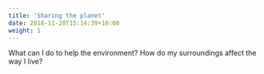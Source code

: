 ```yaml
---
title: 'Sharing the planet'
date: 2018-11-28T15:14:39+10:00
weight: 1
---
```


What can I do to help the environment? How do my surroundings affect the way I live?